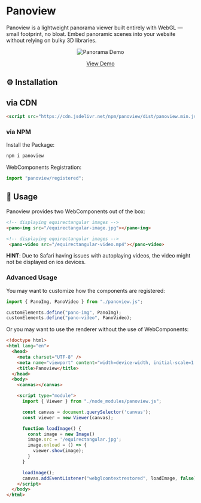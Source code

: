 # Panoview

Panoview is a lightweight panorama viewer built entirely with WebGL — small footprint, no bloat. Embed panoramic scenes into your website without relying on bulky 3D libraries.


<p align="center">
  <img alt="Panorama Demo" style="object-fit:cover" src="./.readme/panoview.gif">
</p>

<p align="center">
  <a href="https://renekaesler.github.io/panoview/">View Demo</a>
</p>


## ⚙️ Installation


## via CDN

```html
<script src="https://cdn.jsdelivr.net/npm/panoview/dist/panoview.min.js" crossorigin="anonymous"></script>
```


### via NPM

Install the Package:

```bash
npm i panoview
```

WebComponents Registration:

```js
import "panoview/registered";
```


## 🚀 Usage

Panoview provides two WebComponents out of the box:

```html
<!-- displaying equirectangular images -->
<pano-img src="/equirectangular-image.jpg"></pano-img>

<!-- displaying equirectangular images -->
 <pano-video src="/equirectangular-video.mp4"></pano-video>
```

**HINT**: Due to Safari having issues with autoplaying videos, the video might not be displayed on ios devices.


### Advanced Usage

You may want to customize how the components are registered:

```js
import { PanoImg, PanoVideo } from "./panoview.js";

customElements.define("pano-img", PanoImg);
customElements.define("pano-video", PanoVideo);
```

Or you may want to use the renderer without the use of WebComponents:

```html
<!doctype html>
<html lang="en">
  <head>
    <meta charset="UTF-8" />
    <meta name="viewport" content="width=device-width, initial-scale=1.0" />
    <title>Panoview</title>
  </head>
  <body>
    <canvas></canvas>

    <script type="module">
      import { Viewer } from "./node_modules/panoview.js";

      const canvas = document.querySelector('canvas');
      const viewer = new Viewer(canvas);

      function loadImage() {
        const image = new Image()
        image.src = '/equirectangular.jpg';
        image.onload = () => {
          viewer.show(image);
        }
      }

      loadImage();
      canvas.addEventListener("webglcontextrestored", loadImage, false);
    </script>
  </body>
</html>
```




